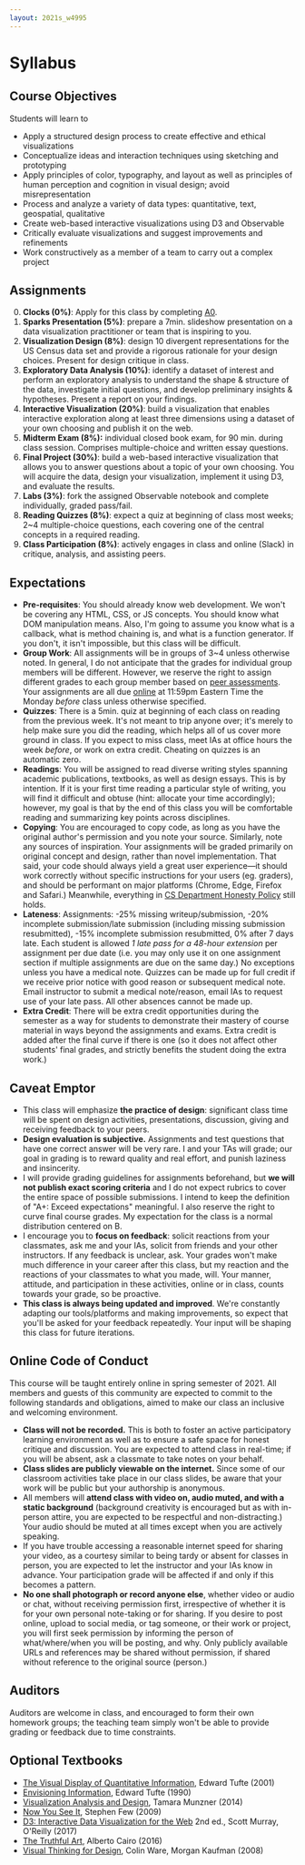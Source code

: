 ```yaml
---
layout: 2021s_w4995
---
```


# Syllabus

## Course Objectives

Students will learn to

* Apply a structured design process to create effective and ethical visualizations
* Conceptualize ideas and interaction techniques using sketching and prototyping
* Apply principles of color, typography, and layout as well as principles of human perception and cognition in visual design; avoid misrepresentation
* Process and analyze a variety of data types: quantitative, text, geospatial, qualitative
* Create web-based interactive visualizations using D3 and Observable
* Critically evaluate visualizations and suggest improvements and refinements
* Work constructively as a member of a team to carry out a complex project

## Assignments

0. **Clocks (0%)**: Apply for this class by completing [A0](a0.html).
1. **Sparks Presentation (5%)**: prepare a 7min. slideshow presentation on a data visualization practitioner or team that is inspiring to you.
2. **Visualization Design (8%)**: design 10 divergent representations for the US Census data set and provide a rigorous rationale for your design choices. Present for design critique in class.
3.  **Exploratory Data Analysis (10%)**: identify a dataset of interest and perform an exploratory analysis to understand the shape & structure of the data, investigate initial questions, and develop preliminary insights & hypotheses. Present a report on your findings.
4.  **Interactive Visualization (20%)**: build a visualization that enables interactive exploration along at least three dimensions using a dataset of your own choosing and publish it on the web.
5.  **Midterm Exam (8%):** individual closed book exam, for 90 min. during class session. Comprises multiple-choice and written essay questions.
6.  **Final Project (30%)**: build a web-based interactive visualization that allows you to answer questions about a topic of your own choosing. You will acquire the data, design your visualization, implement it using D3, and evaluate the results.
7.  **Labs (3%)**: fork the assigned Observable notebook and complete individually, graded pass/fail.
8.  **Reading Quizzes (8%)**: expect a quiz at beginning of class most weeks; 2~4 multiple-choice questions, each covering one of the central concepts in a required reading.
9.  **Class Participation (8%)**: actively engages in class and online (Slack) in critique, analysis, and assisting peers.

## Expectations

- **Pre-requisites**: You should already know web development. We won't be covering any HTML, CSS, or JS concepts. You should know what DOM manipulation means. Also, I'm going to assume you know what is a callback, what is method chaining is, and what is a function generator. If you don't, it isn't impossible, but this class will be difficult.
- **Group Work**: All assignments will be in groups of 3~4 unless otherwise noted. In general, I do not anticipate that the grades for individual group members will be different. However, we reserve the right to assign different grades to each group member based on [peer assessments](https://goo.gl/forms/RJIIRFlBHWS9nNkx2). Your assignments are all due [online](https://goo.gl/forms/8PWeUCxNT3dHDmrn2) at 11:59pm Eastern Time the Monday *before* class unless otherwise specified.
- **Quizzes**: There is a 5min. quiz at beginning of each class on reading from the previous week. It's not meant to trip anyone over; it's merely to help make sure you did the reading, which helps all of us cover more ground in class. If you expect to miss class, meet IAs at office hours the week *before*, or work on extra credit. Cheating on quizzes is an automatic zero.
- **Readings**: You will be assigned to read diverse writing styles spanning academic publications, textbooks, as well as design essays. This is by intention. If it is your first time reading a particular style of writing, you will find it difficult and obtuse (hint: allocate your time accordingly); however, my goal is that by the end of this class you will be comfortable reading and summarizing key points across disciplines.
- **Copying**: You are encouraged to copy code, as long as you have the original author's permission and you note your source. Similarly, note any sources of inspiration. Your assignments will be graded primarily on original concept and design, rather than novel implementation. That said, your code should always yield a great user experience—it should work correctly without specific instructions for your users (eg. graders), and should be performant on major platforms (Chrome, Edge, Firefox and Safari.) Meanwhile, everything in [CS Department Honesty Policy](http://www.cs.columbia.edu/education/honesty) still holds.
- **Lateness**: Assignments: -25% missing writeup/submission, -20% incomplete submission/late submission (including missing submission resubmitted), -15% incomplete submission resubmitted, 0% after 7 days late. Each student is allowed *1 late pass for a 48-hour extension* per assignment per due date (i.e. you may only use it on one assignment section if multiple assignments are due on the same day.) No exceptions unless you have a medical note. Quizzes can be made up for full credit if we receive prior notice with good reason or subsequent medical note. Email instructor to submit a medical note/reason, email IAs to request use of your late pass. All other absences cannot be made up.
- **Extra Credit**: There will be extra credit opportunities during the semester as a way for students to demonstrate their mastery of course material in ways beyond the assignments and exams. Extra credit is added after the final curve if there is one (so it does not affect other students' final grades, and strictly benefits the student doing the extra work.)

## Caveat Emptor

-   This class will emphasize **the practice of design**: significant class time will be spent on design activities, presentations, discussion, giving and receiving feedback to your peers.
-   **Design evaluation is subjective.** Assignments and test questions that have one correct answer will be very rare. I and your TAs will grade; our goal in grading is to reward quality and real effort, and punish laziness and insincerity.
-   I will provide grading guidelines for assignments beforehand, but **we will not publish exact scoring criteria** and I do not expect rubrics to cover the entire space of possible submissions. I intend to keep the definition of  "A+: Exceed expectations" meaningful. I also reserve the right to curve final course grades. My expectation for the class is a normal distribution centered on B.
-   I encourage you to **focus on feedback**: solicit reactions from your classmates, ask me and your IAs, solicit from friends and your other instructors. If any feedback is unclear, ask. Your grades won't make much difference in your career after this class, but my reaction and the reactions of your classmates to what you made, will. Your manner, attitude, and participation in these activities, online or in class, counts towards your grade, so be proactive.
- **This class is always being updated and improved**. We're constantly adapting our tools/platforms and making improvements, so expect that you'll be asked for your feedback repeatedly. Your input will be shaping this class for future iterations.

## Online Code of Conduct

This course will be taught entirely online in spring semester of 2021. All members and guests of this community are expected to commit to the following standards and obligations, aimed to make our class an inclusive and welcoming environment.
-   **Class will not be recorded.** This is both to foster an active participatory learning environment as well as to ensure a safe space for honest critique and discussion. You are expected to attend class in real-time; if you will be absent, ask a classmate to take notes on your behalf.
-   **Class slides are publicly viewable on the internet.** Since some of our classroom activities take place in our class slides, be aware that your work will be public but your authorship is anonymous.
-   All members will **attend class with video on, audio muted, and with a static background** (background creativity is encouraged but as with in-person attire, you are expected to be respectful and non-distracting.) Your audio should be muted at all times except when you are actively speaking.
-   If you have trouble accessing a reasonable internet speed for sharing your video, as a courtesy similar to being tardy or absent for classes in person, you are expected to let the instructor and your IAs know in advance. Your participation grade will be affected if and only if this becomes a pattern.
-   **No one shall photograph or record anyone else**, whether video or audio or chat, without receiving permission first, irrespective of whether it is for your own personal note-taking or for sharing. If you desire to post online, upload to social media, or tag someone, or their work or project, you will first seek permission by informing the person of what/where/when you will be posting, and why. Only publicly available URLs and references may be shared without permission, if shared without reference to the original source (person.)

## Auditors

Auditors are welcome in class, and encouraged to form their own homework groups; the teaching team simply won't be able to provide grading or feedback due to time constraints.

## Optional Textbooks

-   [The Visual Display of Quantitative Information](https://www.edwardtufte.com/tufte/books_vdqi), Edward Tufte  (2001)
-   [Envisioning Information](https://www.edwardtufte.com/tufte/books_ei), Edward Tufte  (1990)
-   [Visualization Analysis and Design](https://clio.columbia.edu/catalog/11255731), Tamara Munzner  (2014)
-   [Now You See It](https://dl.acm.org/citation.cfm?id=1611401), Stephen Few  (2009)
-   [D3: Interactive Data Visualization for the Web](https://clio.columbia.edu/catalog/13626017) 2nd ed., Scott Murray, O'Reilly  (2017)
-   [The Truthful Art](https://proquest-safaribooksonline-com.ezproxy.cul.columbia.edu/9780133440492), Alberto Cairo  (2016)
-   [Visual Thinking for Design](https://www.sciencedirect.com/science/book/9780123708960), Colin Ware, Morgan Kaufman  (2008)
